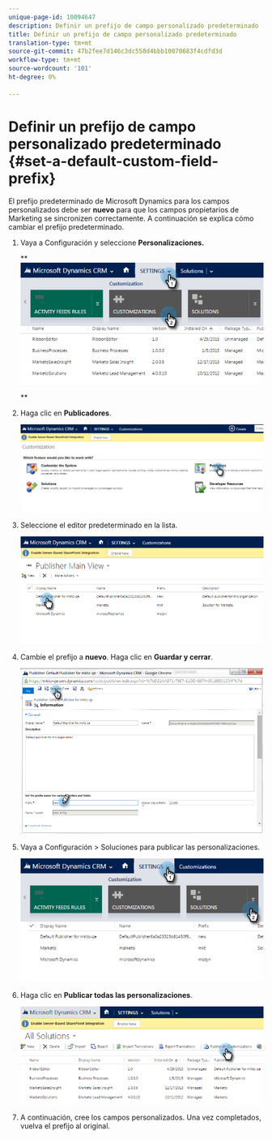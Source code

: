 ```yaml
---
unique-page-id: 10094647
description: Definir un prefijo de campo personalizado predeterminado - Documentos de marketing - Documentación del producto
title: Definir un prefijo de campo personalizado predeterminado
translation-type: tm+mt
source-git-commit: 47b2fee7d146c3dc558d4bbb10070683f4cdfd3d
workflow-type: tm+mt
source-wordcount: '101'
ht-degree: 0%

---
```



# Definir un prefijo de campo personalizado predeterminado {#set-a-default-custom-field-prefix}

El prefijo predeterminado de Microsoft Dynamics para los campos personalizados debe ser **nuevo** para que los campos propietarios de Marketing se sincronizen correctamente. A continuación se explica cómo cambiar el prefijo predeterminado.

1. Vaya a Configuración y seleccione **Personalizaciones.**

   ** ![](assets/image2015-10-9-11-3a18-3a8.png)

   **

1. Haga clic en **Publicadores**.

   ![](assets/image2015-10-9-11-3a19-3a39.png)

1. Seleccione el editor predeterminado en la lista.

   ![](assets/image2015-10-9-11-3a2-3a45.png)

1. Cambie el prefijo a **nuevo**. Haga clic en **Guardar y cerrar**.

   ![](assets/image2015-10-9-11-3a9-3a17.png)

1. Vaya a Configuración > Soluciones para publicar las personalizaciones.

   ![](assets/image2015-10-9-11-3a12-3a43.png)

1. Haga clic en **Publicar todas las personalizaciones**.

   ![](assets/image2015-10-9-11-3a14-3a42.png)

1. A continuación, cree los campos personalizados. Una vez completados, vuelva el prefijo al original.

